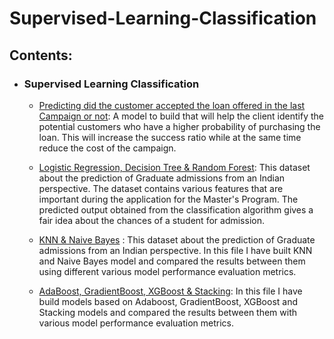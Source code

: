 # Supervised-Learning-Classification 


## Contents:

  - ### Supervised Learning Classification

      * [Predicting did the customer accepted the loan offered in the last Campaign or not](https://github.com/VikasHM66/Supervised-Learning-Classification/blob/main/Case%20study%20Classification%20models.ipynb): A model to build that will help the client identify the potential customers who have a higher probability of purchasing the loan. This will increase the success ratio while at the same time reduce the cost of the campaign.

      * [Logistic Regression, Decision Tree & Random Forest](https://github.com/VikasHM66/Supervised-Learning-Classification/blob/main/week%2001%20classification.ipynb): This dataset about the prediction of Graduate admissions from an Indian perspective. The dataset contains various features that are important during the application for the Master's Program. The predicted output obtained from the classification algorithm gives a fair idea about the chances of a student for admission.

      * [KNN & Naive Bayes](https://github.com/VikasHM66/Supervised-Learning-Classification/blob/main/week%2002%20KNN%20%26%20Naive%20Baye's.ipynb) : This dataset about the prediction of Graduate admissions from an Indian perspective. In this file I have built KNN and Naive Bayes model and compared the results between them using different various model performance evaluation metrics.

      * [AdaBoost, GradientBoost, XGBoost & Stacking](https://github.com/VikasHM66/Supervised-Learning-Classification/blob/main/week%2002%20AdaBoost%2C%20GradientBoost%2C%20XGBoost%2C%20Stacking.ipynb): In this file I have build models based on Adaboost, GradientBoost, XGBoost and Stacking models and compared the results between them with various model performance evaluation metrics.
